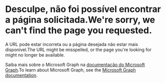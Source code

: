 # <a name="were-sorry-we-cant-find-the-page-you-requested"></a><span data-ttu-id="4f97a-101">Desculpe, não foi possível encontrar a página solicitada.</span><span class="sxs-lookup"><span data-stu-id="4f97a-101">We're sorry, we can't find the page you requested.</span></span>

<span data-ttu-id="4f97a-102">A URL pode estar incorreta ou a página desejada não estar mais disponível.</span><span class="sxs-lookup"><span data-stu-id="4f97a-102">The URL might be misspelled, or the page you're looking for might no longer be available.</span></span>

<span data-ttu-id="4f97a-103">Saiba mais sobre o Microsoft Graph na [documentação do Microsoft Graph](https://developer.microsoft.com/graph/docs/concepts/overview).</span><span class="sxs-lookup"><span data-stu-id="4f97a-103">To learn about Microsoft Graph, see the [Microsoft Graph documentation](https://developer.microsoft.com/graph/docs/concepts/overview).</span></span>
